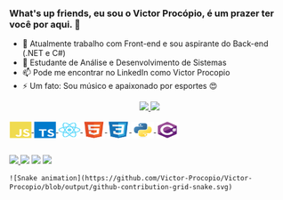 ### What's up friends, eu sou o Victor Procópio, é um prazer ter você por aqui.  👋

- 🔭 Atualmente trabalho com Front-end e sou aspirante do Back-end (.NET e C#)
- 🌱 Estudante de Análise e Desenvolvimento de Sistemas
- 📫 Pode me encontrar no LinkedIn como Victor Procopio 
- ⚡ Um fato: Sou músico e apaixonado por esportes 😍

<div align="center">
  <a href="https://github.com/Victor-Procopio">
  <img height="180em" src="https://github-readme-stats.vercel.app/api?username=Victor-Procopio&show_icons=true&theme=dracula&include_all_commits=true&count_private=true"/>
  <img height="180em" src="https://github-readme-stats.vercel.app/api/top-langs/?username=Victor-Procopio&layout=compact&langs_count=7&theme=dracula"/>
</div>
  
 <div style="display: inline_block"><br>
  <img align="center" alt="Victor-Js" height="30" width="40" src="https://raw.githubusercontent.com/devicons/devicon/master/icons/javascript/javascript-plain.svg">
  <img align="center" alt="Victor-Ts" height="30" width="40" src="https://raw.githubusercontent.com/devicons/devicon/master/icons/typescript/typescript-plain.svg">
  <img align="center" alt="Victor-React" height="30" width="40" src="https://raw.githubusercontent.com/devicons/devicon/master/icons/react/react-original.svg">
  <img align="center" alt="Victor-HTML" height="30" width="40" src="https://raw.githubusercontent.com/devicons/devicon/master/icons/html5/html5-original.svg">
  <img align="center" alt="Victor-CSS" height="30" width="40" src="https://raw.githubusercontent.com/devicons/devicon/master/icons/css3/css3-original.svg">
  <img align="center" alt="Victor-Python" height="30" width="40" src="https://raw.githubusercontent.com/devicons/devicon/master/icons/python/python-original.svg">
  <img align="center" alt="Victor-Csharp" height="30" width="40" src="https://raw.githubusercontent.com/devicons/devicon/master/icons/csharp/csharp-original.svg">
</div>
  
  ##
  
<div>
     <a href="https://instagram.com/victorprocopioa/" target="_blank"><img src="https://img.shields.io/badge/-Instagram-%23E4405F?style=for-the-badge&logo=instagram&logoColor=white" target="_blank"</a>
    <a href = "mailto:victorprocopioa@gmail.com"><img src="https://img.shields.io/badge/-Gmail-%23333?style=for-the-badge&logo=gmail&logoColor=white"></a>
    <a href="https://www.linkedin.com/in/victor-procopio-188071128/" target="_blank"><img src="https://img.shields.io/badge/-LinkedIn-%230077B5?style=for-the-badge&logo=linkedin&logoColor=white"></a> 
       <a href="https://wa.me/5511983717156" target="_blank"><img src="https://img.shields.io/badge/WhatsApp-25D366?style=for-the-badge&logo=whatsapp&logoColor=white"></a>

    ![Snake animation](https://github.com/Victor-Procopio/Victor-Procopio/blob/output/github-contribution-grid-snake.svg)

</div>
